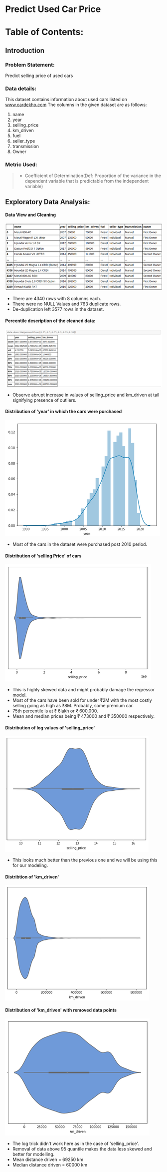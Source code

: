 # Predict Used Car Price

# Table of Contents:

## Introduction
### Problem Statement:

Predict selling price of used cars

### Data details:
This dataset contains information about used cars listed on www.cardekho.com The columns in the given dataset are as follows:
1. name
2. year
3. selling_price
4. km_driven
5. fuel
6. seller_type
7. transmission
8. Owner

### Metric Used:
> * Coefficient of Determination(Def: Proportion of the variance in the dependent variable that is predictable from the independent variable)

## Exploratory Data Analysis:
#### Data View and Cleaning
![Data View](https://github.com/niteshctrl/car-price/blob/master/images/1.png)

* There are 4340 rows with 8 columns each.
* There were no NULL Values and 763 duplicate rows.
* De-duplication left 3577 rows in the dataset.

#### Percentile description of the cleaned data:
![Description](https://github.com/niteshctrl/car-price/blob/master/images/3.png)

* Observe abrupt increase in values of selling_price and km_driven at tail signifying presence of outliers.

#### Distribution of 'year' in which the cars were purchased
![Distn of year](https://github.com/niteshctrl/car-price/blob/master/images/4.png)

* Most of the cars in the dataset were purchased post 2010 period.

#### Distribution of 'selling Price' of cars
![Dist Selling Price](https://github.com/niteshctrl/car-price/blob/master/images/5.png)
* This is highly skewed data and might probably damage the regressor model.
* Most of the cars have been sold for under ₹2M with the most costly selling going as high as ₹8M. Probably, some premium car.
* 75th percentile is at ₹ 6lakh or ₹ 600,000.
* Mean and median prices being ₹ 473000 and ₹ 350000 respectively.

#### Distribution of log values of 'selling_price'
![log Distribution](https://github.com/niteshctrl/car-price/blob/master/images/6.png)
* This looks much better than the previous one and we will be using this for our modeling.

#### Distribtion of 'km_driven'
![km_driven distribution](https://github.com/niteshctrl/car-price/blob/master/images/7.png)
#### Distribution of 'km_driven' with removed data points
![km_driven with removed points](https://github.com/niteshctrl/car-price/blob/master/images/8.png)
* The log trick didn't work here as in the case of 'selling_price'.
* Removal of data above 95 quantile makes the data less skewed and better for modelling.
* Mean distance driven = 69250 km
* Median distance driven = 60000 km


